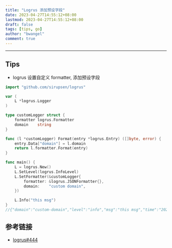 ```yaml
---
title: "Logrus 添加预设字段"
date: 2023-04-27T14:55:12+08:00
lastmod: 2023-04-27T14:55:12+08:00
draft: false
tags: [tips, go]
author: "bwangel"
comment: true
---
```


<!--more-->
---

## Tips

- logrus 设置自定义 formatter, 添加预设字段


```go
import "github.com/sirupsen/logrus"

var (
	L *logrus.Logger
)

type customLogger struct {
	formatter logrus.Formatter
	domain    string
}

func (l *customLogger) Format(entry *logrus.Entry) ([]byte, error) {
	entry.Data["domain"] = l.domain
	return l.formatter.Format(entry)
}

func main() {
	L = logrus.New()
	L.SetLevel(logrus.InfoLevel)
	L.SetFormatter(&customLogger{
		formatter: &logrus.JSONFormatter{},
		domain:    "custom domain",
	})

    L.Info("this msg")
}
//{"domain":"custom-domain","level":"info","msg":"this msg","time":"2023-04-27T14:59:45+08:00"}
```

## 参考链接

- [logrus#444](https://github.com/sirupsen/logrus/issues/444#issuecomment-831093226)
